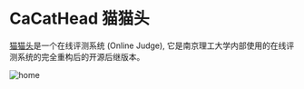 # CaCatHead 猫猫头

[猫猫头](https://github.com/XLoJ/CaCatHead)是一个在线评测系统 (Online Judge), 它是南京理工大学内部使用的在线评测系统的完全重构后的开源后继版本。

![home](/home.jpeg)
